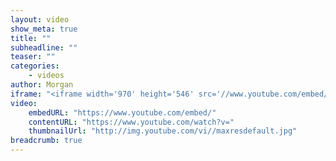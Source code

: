 ```yaml
---
layout: video
show_meta: true
title: ""
subheadline: ""
teaser: ""
categories:
    - videos
author: Morgan
iframe: "<iframe width='970' height='546' src='//www.youtube.com/embed/' frameborder='0' allowfullscreen></iframe>"
video:
    embedURL: "https://www.youtube.com/embed/"
    contentURL: "https://www.youtube.com/watch?v="
    thumbnailUrl: "http://img.youtube.com/vi//maxresdefault.jpg"
breadcrumb: true
---
```

